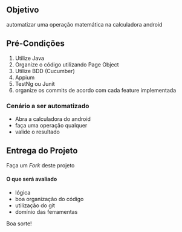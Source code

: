 ## Objetivo

automatizar uma operação matemática na calculadora android
 
## Pré-Condições

1. Utilize Java
2. Organize o código utilizando Page Object
3. Utilize BDD (Cucumber)
4. Appium
5. TestNg ou Junit
6. organize os commits de acordo com cada feature implementada


### Cenário a ser automatizado

* Abra a calculadora do android
* faça uma operação qualquer
* valide o resultado

## Entrega do Projeto

Faça um *Fork* deste projeto

#### O que será avaliado

* lógica
* boa organização do código
* utilização do git
* domínio das ferramentas

Boa sorte!
